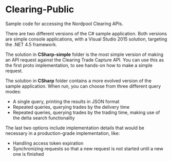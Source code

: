 # Clearing-Public
Sample code for accessing the Nordpool Clearing APIs.

There are two different versions of the C# sample application. Both versions are simple console applications, with a Visual Studio 2015 solution, targeting the .NET 4.5 framework.

The solution in **CSharp-simple** folder is the most simple version of making an API request against the Clearing Trade Capture API. You can use this as the first proto implementation, to see hands-on how to make a simple request.

The solution in **CSharp** folder contains a more evolved version of the sample application. When run, you can choose from three different query modes:
* A single query, printing the results in JSON format
* Repeated queries, querying trades by the delivery time
* Repeated queries, querying trades by the trading time, making use of the delta search functionality

The last two options include implementation details that would be necessary in a production-grade implementation, like:
* Handling access token expiration
* Synchronizing requests so that a new request is not started until a new one is finished
